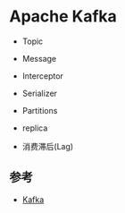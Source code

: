 # Apache Kafka


* Topic

* Message

* Interceptor

* Serializer

* Partitions

* replica

* 消费滞后(Lag)


## 参考
* [Kafka](http://www.iocoder.cn/categories/Kafka/)